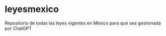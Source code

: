 # leyesmexico
Repositorio de todas las leyes vigentes en México para que sea gestionada por ChatGPT
